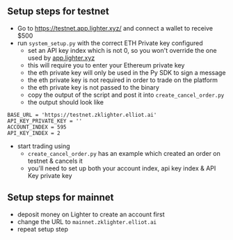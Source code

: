 ## Setup steps for testnet
- Go to https://testnet.app.lighter.xyz/ and connect a wallet to receive $500
- run `system_setup.py` with the correct ETH Private key configured
  - set an API key index which is not 0, so you won't override the one used by [app.lighter.xyz](https://app.lighter.xyz/)
  - this will require you to enter your Ethereum private key
  - the eth private key will only be used in the Py SDK to sign a message
  - the eth private key is not required in order to trade on the platform
  - the eth private key is not passed to the binary
  - copy the output of the script and post it into `create_cancel_order.py`
  - the output should look like
```
BASE_URL = 'https://testnet.zklighter.elliot.ai'
API_KEY_PRIVATE_KEY = ''
ACCOUNT_INDEX = 595
API_KEY_INDEX = 2
```
- start trading using
  - `create_cancel_order.py` has an example which created an order on testnet & cancels it
  - you'll need to set up both your account index, api key index & API Key private key

## Setup steps for mainnet
- deposit money on Lighter to create an account first
- change the URL to `mainnet.zklighter.elliot.ai`
- repeat setup step